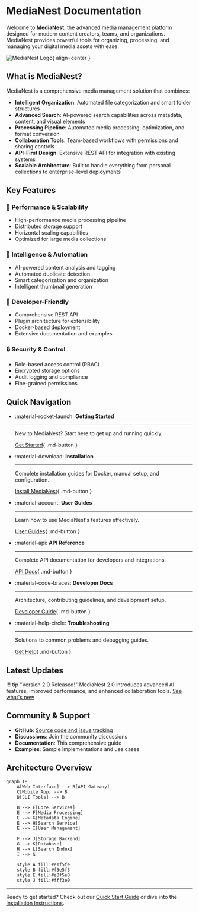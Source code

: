 # MediaNest Documentation

Welcome to **MediaNest**, the advanced media management platform designed for modern content creators, teams, and organizations. MediaNest provides powerful tools for organizing, processing, and managing your digital media assets with ease.

![MediaNest Logo](assets/images/logo.png){ align=center }

## What is MediaNest?

MediaNest is a comprehensive media management solution that combines:

- **Intelligent Organization**: Automated file categorization and smart folder structures
- **Advanced Search**: AI-powered search capabilities across metadata, content, and visual elements
- **Processing Pipeline**: Automated media processing, optimization, and format conversion
- **Collaboration Tools**: Team-based workflows with permissions and sharing controls
- **API-First Design**: Extensive REST API for integration with existing systems
- **Scalable Architecture**: Built to handle everything from personal collections to enterprise-level deployments

## Key Features

### 🚀 **Performance & Scalability**

- High-performance media processing pipeline
- Distributed storage support
- Horizontal scaling capabilities
- Optimized for large media collections

### 🧠 **Intelligence & Automation**

- AI-powered content analysis and tagging
- Automated duplicate detection
- Smart categorization and organization
- Intelligent thumbnail generation

### 🔧 **Developer-Friendly**

- Comprehensive REST API
- Plugin architecture for extensibility
- Docker-based deployment
- Extensive documentation and examples

### 🔒 **Security & Control**

- Role-based access control (RBAC)
- Encrypted storage options
- Audit logging and compliance
- Fine-grained permissions

## Quick Navigation

<div class="grid cards" markdown>

- :material-rocket-launch: **Getting Started**

  ***

  New to MediaNest? Start here to get up and running quickly.

  [Get Started](getting-started/){ .md-button }

- :material-download: **Installation**

  ***

  Complete installation guides for Docker, manual setup, and configuration.

  [Install MediaNest](installation/){ .md-button }

- :material-account: **User Guides**

  ***

  Learn how to use MediaNest's features effectively.

  [User Guides](user-guides/){ .md-button }

- :material-api: **API Reference**

  ***

  Complete API documentation for developers and integrations.

  [API Docs](api/){ .md-button }

- :material-code-braces: **Developer Docs**

  ***

  Architecture, contributing guidelines, and development setup.

  [Developer Guide](developers/){ .md-button }

- :material-help-circle: **Troubleshooting**

  ***

  Solutions to common problems and debugging guides.

  [Get Help](troubleshooting/){ .md-button }

</div>

## Latest Updates

!!! tip "Version 2.0 Released!"
MediaNest 2.0 introduces advanced AI features, improved performance, and enhanced collaboration tools. [See what's new](reference/changelog.md)

## Community & Support

- **GitHub**: [Source code and issue tracking](https://github.com/medianest/medianest)
- **Discussions**: Join the community discussions
- **Documentation**: This comprehensive guide
- **Examples**: Sample implementations and use cases

## Architecture Overview

```mermaid
graph TB
    A[Web Interface] --> B[API Gateway]
    C[Mobile App] --> B
    D[CLI Tools] --> B

    B --> E[Core Services]
    E --> F[Media Processing]
    E --> G[Metadata Engine]
    E --> H[Search Service]
    E --> I[User Management]

    F --> J[Storage Backend]
    G --> K[Database]
    H --> L[Search Index]
    I --> K

    style A fill:#e1f5fe
    style B fill:#f3e5f5
    style E fill:#e8f5e8
    style J fill:#fff3e0
```

---

Ready to get started? Check out our [Quick Start Guide](getting-started/quickstart.md) or dive into the [Installation Instructions](installation/).
